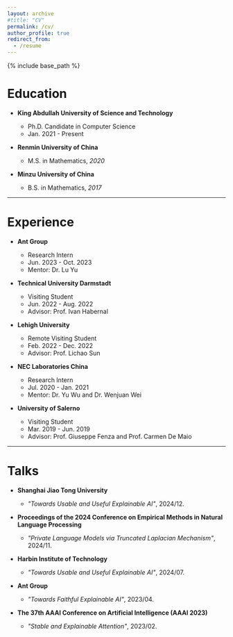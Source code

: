 ```yaml
---
layout: archive
#title: "CV"
permalink: /cv/
author_profile: true
redirect_from:
  - /resume
---
```


{% include base_path %}

Education
======
* <b>King Abdullah University of Science and Technology</b>
  * Ph.D. Candidate in Computer Science
  * Jan. 2021 - Present

* <b>Renmin University of China</b>
  * M.S. in Mathematics, <i>2020</i>

* <b>Minzu University of China</b>
  * B.S. in Mathematics, <i>2017</i>

<hr />

Experience
======
* <b>Ant Group</b>
  * Research Intern
  * Jun. 2023 - Oct. 2023
  * Mentor: Dr. Lu Yu

* <b>Technical University Darmstadt</b>
  * Visiting Student
  * Jun. 2022 - Aug. 2022
  * Advisor: Prof. Ivan Habernal

* <b>Lehigh University</b>
  * Remote Visiting Student
  * Feb. 2022 - Dec. 2022
  * Advisor: Prof. Lichao Sun

* <b>NEC Laboratories China</b>
  * Research Intern
  * Jul. 2020 - Jan. 2021
  * Mentor: Dr. Yu Wu and  Dr. Wenjuan Wei

* <b>University of Salerno</b>
  * Visiting Student
  * Mar. 2019 - Jun. 2019
  * Advisor: Prof. Giuseppe Fenza and Prof. Carmen De Maio

<hr />

Talks
======
* <b>Shanghai Jiao Tong University</b>
  * *"Towards Usable and Useful Explainable AI"*, 2024/12.

* <b>Proceedings of the 2024 Conference on Empirical Methods in Natural Language Processing</b>
  * *"Private Language Models via Truncated Laplacian Mechanism"*, 2024/11.

* <b>Harbin Institute of Technology</b>
  * *"Towards Usable and Useful Explainable AI"*, 2024/07.

* <b>Ant Group</b>
  * *"Towards Faithful Explainable AI"*, 2023/04.

* <b>The 37th AAAI Conference on Artificial Intelligence (AAAI 2023)</b>
  * *"Stable and Explainable Attention"*, 2023/02.
